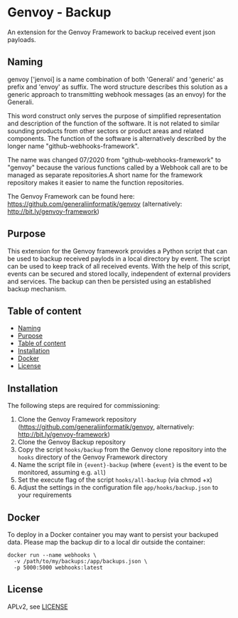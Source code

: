 
# Genvoy - Backup
<a id="markdown-genvoy---backup" name="genvoy---backup"></a>

An extension for the Genvoy Framework to backup received event json payloads.

## Naming
<a id="markdown-naming" name="naming"></a>

genvoy ['jenvoi] is a name combination of both 'Generali' and 'generic' as prefix and 'envoy' as suffix. The word structure describes this solution as a generic approach to transmitting webhook messages (as an envoy) for the Generali.

This word construct only serves the purpose of simplified representation and description of the function of the software. It is not related to similar sounding products from other sectors or product areas and related components.  The function of the software is alternatively described by the longer name "github-webhooks-framework".

The name was changed 07/2020 from "github-webhooks-framework" to "genvoy" because the various functions called by a Webhook call are to be managed as separate repositories.A short name for the framework repository makes it easier to name the function repositories.

The Genvoy Framework can be found here: https://github.com/generaliinformatik/genvoy (alternatively: http://bit.ly/genvoy-framework)

## Purpose
<a id="markdown-purpose" name="purpose"></a>

This extension for the Genvoy framework provides a Python script that can be used to backup received paylods in a local directory by event. The script can be used to keep track of all received events. With the help of this script, events can be secured and stored locally, independent of external providers and services. The backup can then be persisted using an established backup mechanism.

## Table of content
<a id="markdown-table-of-content" name="table-of-content"></a>
<!-- TOC -->

- [Naming](#naming)
- [Purpose](#purpose)
- [Table of content](#table-of-content)
- [Installation](#installation)
- [Docker](#docker)
- [License](#license)

<!-- /TOC -->

## Installation
<a id="markdown-installation" name="installation"></a>

The following steps are required for commissioning:

1. Clone the Genvoy Framework repository (https://github.com/generaliinformatik/genvoy, alternatively: http://bit.ly/genvoy-framework)
2. Clone the Genvoy Backup repository
3. Copy the script `hooks/backup` from the Genvoy clone repository into the `hooks` directory of the Genvoy Framework directory
4. Name the script file in `{event}-backup` (where `{event}` is the event to be monitored, assuming e.g. `all`)
5. Set the execute flag of the script `hooks/all-backup` (via chmod +x)
6. Adjust the settings in the configuration file `app/hooks/backup.json` to your requirements

## Docker
<a id="markdown-docker" name="docker"></a>

To deploy in a Docker container you may want to persist your backuped data. Please map the backup dir to a local dir outside the container:

    docker run --name webhooks \
      -v /path/to/my/backups:/app/backups.json \
      -p 5000:5000 webhooks:latest


## License
<a id="markdown-license" name="license"></a>

APLv2, see [LICENSE](LICENSE)
